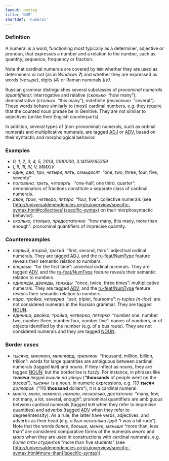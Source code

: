 ```yaml
---
layout: postag
title: 'NUM'
shortdef: 'numeral'
---
```


### Definition

A numeral is a word, functioning most typically as a determiner,
adjective or pronoun, that expresses a number and a relation to the
number, such as quantity, sequence, frequency or fraction.

Note that cardinal numerals are covered by `NUM` whether they are used
as determiners or not (as in _Windows <b>7</b>_) and whether they
are expressed as words _(четыре)_, digits _(4)_ or Roman numerals
_(IV)_.

Russian grammar distinguishes several subclasses of _pronominal numerals (quantifiers):_
interrogative and relative _(сколько&nbsp;_ “how many”);
demonstrative _(столько&nbsp;_ “this many”);
indefinite _(несколько&nbsp;_ “several”).
These words behave similarly to (most) cardinal numbers,
e.g. they require that the counted noun phrase be in Genitive.
They are not similar to adjectives (unlike their English counterparts).

In addition, several types of (non-pronominal) numerals, such as ordinal
numerals and multiplicative numerals, are tagged [ADJ]() or [ADV](), based on
their syntactic and morphological behavior.

### Examples

- _0, 1, 2, 3, 4, 5, 2014, 1000000, 3.14159265359_
- _I, II, III, IV, V, MMXIV_
- _один, два, три, четыре, пять, семьдесят&nbsp;_ “one, two, three, four, five, seventy”
- _половина, треть, четверть &nbsp;_ “one-half, one third, quarter”: denominators of fractions constitute a separate class of cardinal numerals.
- _двое, трое, четверо, пятеро&nbsp;_ “four, five”: collective numerals (see [http://universaldependencies.org/ru/overview/specific-syntax.html#collectives](specific-syntax) on their morphosyntactic behavior).
- _сколько, столько, предостаточно&nbsp;_ “how many, this many, more than enough”: pronominal quantifiers of imprecise quantity.

### Counterexamples

- _первый, второй, третий&nbsp;_ “first, second, third”: adjectival ordinal numerals. They are tagged [ADJ](), and the [ru-feat/NumType]() feature reveals their semantic relation to numbers.
- _впервые&nbsp;_ “for the first time”: adverbial ordinal numerals. They are tagged [ADV](), and the [ru-feat/NumType]() feature reveals their semantic relation to numbers.
- _однажды, дважды, трижды&nbsp;_ “once, twice, three times”: multiplicative numerals. They are tagged [ADV](), and the [ru-feat/NumType]() feature reveals their semantic relation to numbers.
- _пара, тройка, четверка&nbsp;_ “pair, triplet, foursome”: n-tuples _(n-tice)&nbsp;_ are not considered numerals in the Russian grammar. They are tagged [NOUN]().
- _единица, двойка, тройка, четверка, пятерка&nbsp;_ “number one, number two, number three, number four, number five”: names of numbers, or of objects identified by the number (e.g. of a bus route). They are not considered numerals and they are tagged [NOUN]().

### Border cases
- _тысяча, миллион, миллиард, триллион&nbsp;_ “thousand, million, billion, trillion”: words for large quantities are ambiguous between cardinal numerals (tagged `NUM`) and nouns.
  If they inflect as nouns, they are tagged [NOUN](); but the borderline is fuzzy.
  For instance, in phrases like _<b>тысячи</b> людей вышли на улицы_ (“<b>thousands</b> of people went on the streets”),
  _тысячи&nbsp;_ is a noun.
  In numeric expressions, e.g. _110 <b>тысяч</b> долларов&nbsp;_ (“110 <b>thousand</b> dollars”), it is a cardinal numeral.
- _много, мало, немного, немало, несколько, достаточно&nbsp;_ “many, few, not many, a lot, several, enough”: pronominal quantifiers are ambiguous between cardinal numerals (tagged `NUM` when they refer to imprecise quantities) and adverbs (tagged [ADV]() when they refer to degree/intensity). As a rule, the latter have verbs, adjectives, and adverbs as their head (e.g. _я был несколько груб_ “I was a bit rude”). Note that the words _более, больше, менее, меньше_ “more than, less than” are considered comparative forms of the numerals _много_ and _мало_ when they are used in constructions with cardinal numerals, e.g. _более пяти студентов_ “more than five students” (see [http://universaldependencies.org/ru/overview/specific-syntax.html#more-than](specific-syntax)).
